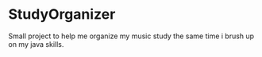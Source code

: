 # StudyOrganizer

Small project to help me organize my music study the same time i brush up on my java skills.
